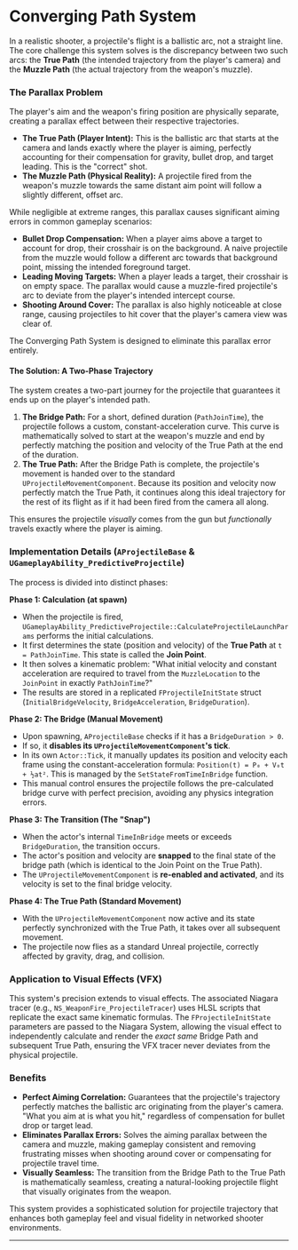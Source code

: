 # Converging Path System

In a realistic shooter, a projectile's flight is a ballistic arc, not a straight line. The core challenge this system solves is the discrepancy between two such arcs: the **True Path** (the intended trajectory from the player's camera) and the **Muzzle Path** (the actual trajectory from the weapon's muzzle).

### The Parallax Problem

The player's aim and the weapon's firing position are physically separate, creating a parallax effect between their respective trajectories.

* **The True Path (Player Intent):** This is the ballistic arc that starts at the camera and lands exactly where the player is aiming, perfectly accounting for their compensation for gravity, bullet drop, and target leading. This is the "correct" shot.
* **The Muzzle Path (Physical Reality):** A projectile fired from the weapon's muzzle towards the same distant aim point will follow a slightly different, offset arc.

While negligible at extreme ranges, this parallax causes significant aiming errors in common gameplay scenarios:

* **Bullet Drop Compensation:** When a player aims above a target to account for drop, their crosshair is on the background. A naive projectile from the muzzle would follow a different arc towards that background point, missing the intended foreground target.
* **Leading Moving Targets:** When a player leads a target, their crosshair is on empty space. The parallax would cause a muzzle-fired projectile's arc to deviate from the player's intended intercept course.
* **Shooting Around Cover:** The parallax is also highly noticeable at close range, causing projectiles to hit cover that the player's camera view was clear of.

The Converging Path System is designed to eliminate this parallax error entirely.

#### The Solution: A Two-Phase Trajectory

The system creates a two-part journey for the projectile that guarantees it ends up on the player's intended path.

1. **The Bridge Path:** For a short, defined duration (`PathJoinTime`), the projectile follows a custom, constant-acceleration curve. This curve is mathematically solved to start at the weapon's muzzle and end by perfectly matching the position and velocity of the True Path at the end of the duration.
2. **The True Path:** After the Bridge Path is complete, the projectile's movement is handed over to the standard `UProjectileMovementComponent`. Because its position and velocity now perfectly match the True Path, it continues along this ideal trajectory for the rest of its flight as if it had been fired from the camera all along.

This ensures the projectile _visually_ comes from the gun but _functionally_ travels exactly where the player is aiming.

### Implementation Details (`AProjectileBase` & `UGameplayAbility_PredictiveProjectile`)

The process is divided into distinct phases:

**Phase 1: Calculation (at spawn)**

* When the projectile is fired, `UGameplayAbility_PredictiveProjectile::CalculateProjectileLaunchParams` performs the initial calculations.
* It first determines the state (position and velocity) of the **True Path** at `t = PathJoinTime`. This state is called the **Join Point**.
* It then solves a kinematic problem: "What initial velocity and constant acceleration are required to travel from the `MuzzleLocation` to the `JoinPoint` in exactly `PathJoinTime`?"
* The results are stored in a replicated `FProjectileInitState` struct (`InitialBridgeVelocity`, `BridgeAcceleration`, `BridgeDuration`).

**Phase 2: The Bridge (Manual Movement)**

* Upon spawning, `AProjectileBase` checks if it has a `BridgeDuration > 0`.
* If so, it **disables its `UProjectileMovementComponent`'s tick**.
* In its own `Actor::Tick`, it manually updates its position and velocity each frame using the constant-acceleration formula: `Position(t) = P₀ + V₀t + ½at²`. This is managed by the `SetStateFromTimeInBridge` function.
* This manual control ensures the projectile follows the pre-calculated bridge curve with perfect precision, avoiding any physics integration errors.

**Phase 3: The Transition (The "Snap")**

* When the actor's internal `TimeInBridge` meets or exceeds `BridgeDuration`, the transition occurs.
* The actor's position and velocity are **snapped** to the final state of the bridge path (which is identical to the Join Point on the True Path).
* The `UProjectileMovementComponent` is **re-enabled and activated**, and its velocity is set to the final bridge velocity.

**Phase 4: The True Path (Standard Movement)**

* With the `UProjectileMovementComponent` now active and its state perfectly synchronized with the True Path, it takes over all subsequent movement.
* The projectile now flies as a standard Unreal projectile, correctly affected by gravity, drag, and collision.

### Application to Visual Effects (VFX)

This system's precision extends to visual effects. The associated Niagara tracer (e.g., `NS_WeaponFire_ProjectileTracer`) uses HLSL scripts that replicate the exact same kinematic formulas. The `FProjectileInitState` parameters are passed to the Niagara System, allowing the visual effect to independently calculate and render the _exact same_ Bridge Path and subsequent True Path, ensuring the VFX tracer never deviates from the physical projectile.

### Benefits

* **Perfect Aiming Correlation:** Guarantees that the projectile's trajectory perfectly matches the ballistic arc originating from the player's camera. "What you aim at is what you hit," regardless of compensation for bullet drop or target lead.
* **Eliminates Parallax Errors:** Solves the aiming parallax between the camera and muzzle, making gameplay consistent and removing frustrating misses when shooting around cover or compensating for projectile travel time.
* **Visually Seamless:** The transition from the Bridge Path to the True Path is mathematically seamless, creating a natural-looking projectile flight that visually originates from the weapon.

This system provides a sophisticated solution for projectile trajectory that enhances both gameplay feel and visual fidelity in networked shooter environments.

***
